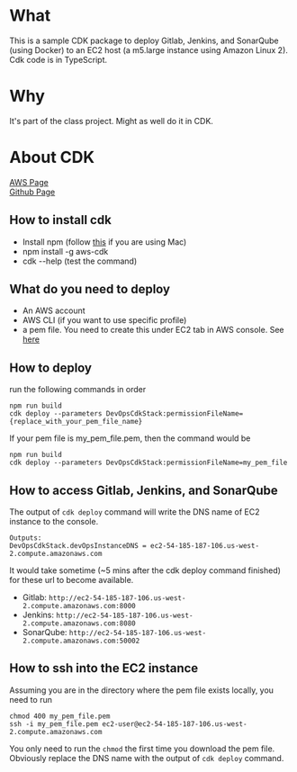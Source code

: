 # What
This is a sample CDK package to deploy Gitlab, Jenkins, and SonarQube (using Docker) to an EC2 host (a m5.large instance using Amazon Linux 2).
Cdk code is in TypeScript.

# Why
It's part of the class project. Might as well do it in CDK.

# About CDK
[AWS Page](https://docs.aws.amazon.com/cdk/latest/guide/home.html)  
[Github Page](https://github.com/aws/aws-cdk)

## How to install cdk
* Install npm (follow [this](https://changelog.com/posts/install-node-js-with-homebrew-on-os-x) if you are using Mac)
* npm install -g aws-cdk  
* cdk --help (test the command)

## What do you need to deploy
* An AWS account
* AWS CLI (if you want to use specific profile)
* a pem file. You need to create this under EC2 tab in AWS console. See [here](https://docs.aws.amazon.com/AWSEC2/latest/UserGuide/ec2-key-pairs.html#prepare-key-pair)

## How to deploy
run the following commands in order
```
npm run build
cdk deploy --parameters DevOpsCdkStack:permissionFileName={replace_with_your_pem_file_name}
```

If your pem file is my_pem_file.pem, then the command would be

```
npm run build
cdk deploy --parameters DevOpsCdkStack:permissionFileName=my_pem_file
```

## How to access Gitlab, Jenkins, and SonarQube
The output of `cdk deploy` command will write the DNS name of EC2 instance to the console.

```
Outputs:
DevOpsCdkStack.devOpsInstanceDNS = ec2-54-185-187-106.us-west-2.compute.amazonaws.com
```

It would take sometime (~5 mins after the cdk deploy command finished) for these url to become available.

* Gitlab: `http://ec2-54-185-187-106.us-west-2.compute.amazonaws.com:8000`
* Jenkins: `http://ec2-54-185-187-106.us-west-2.compute.amazonaws.com:8080`
* SonarQube: `http://ec2-54-185-187-106.us-west-2.compute.amazonaws.com:50002`

## How to ssh into the EC2 instance
Assuming you are in the directory where the pem file exists locally, you need to run

```
chmod 400 my_pem_file.pem
ssh -i my_pem_file.pem ec2-user@ec2-54-185-187-106.us-west-2.compute.amazonaws.com
```

You only need to run the `chmod` the first time you download the pem file.
Obviously replace the DNS name with the output of `cdk deploy` command.